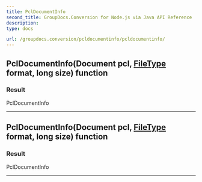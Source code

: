 ```yaml
---
title: PclDocumentInfo
second_title: GroupDocs.Conversion for Node.js via Java API Reference
description: 
type: docs

url: /groupdocs.conversion/pcldocumentinfo/pcldocumentinfo/
---
```


## PclDocumentInfo(Document pcl, [FileType](../../filetype) format, long size) function


### Result
PclDocumentInfo


---


## PclDocumentInfo(Document pcl, [FileType](../../filetype) format, long size) function


### Result
PclDocumentInfo


---


